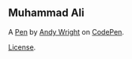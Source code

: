 Muhammad Ali
------------


A [Pen](https://codepen.io/Amocs/pen/LZZrwL) by [Andy Wright](https://codepen.io/Amocs) on [CodePen](https://codepen.io).

[License](https://codepen.io/Amocs/pen/LZZrwL/license).